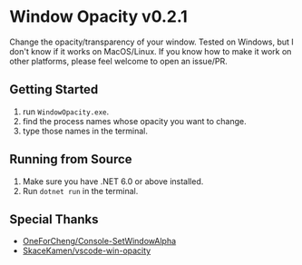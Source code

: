 ﻿# Window Opacity v0.2.1

Change the opacity/transparency of your window. Tested on Windows, but I don't know if it works on MacOS/Linux. If you
know how to make it work on other platforms, please feel welcome to open an issue/PR.

## Getting Started

1. run `WindowOpacity.exe`.
2. find the process names whose opacity you want to change.
3. type those names in the terminal.

## Running from Source

1. Make sure you have .NET 6.0 or above installed.
2. Run `dotnet run` in the terminal.

## Special Thanks

- [OneForCheng/Console-SetWindowAlpha](https://github.com/OneForCheng/Console-SetWindowAlpha)
- [SkaceKamen/vscode-win-opacity](https://github.com/SkaceKamen/vscode-win-opacity)
